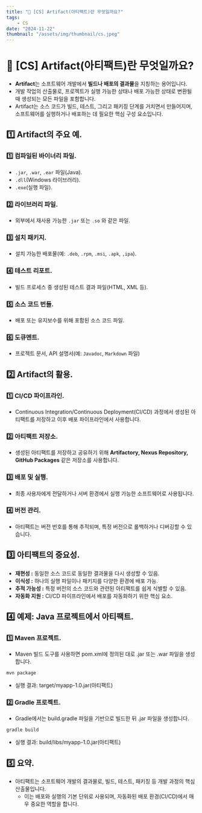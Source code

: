 ```yaml
---
title: "💾 [CS] Artifact(아티팩트)란 무엇일까요?"
tags:
    - CS
date: "2024-11-22"
thumbnail: "/assets/img/thumbnail/cs.jpeg"
---
```


# 💾 [CS] Artifact(아티팩트)란 무엇일까요?
- **Artifact**는 소프트웨어 개발에서 **빌드나 배포의 결과물**을 지칭하는 용어입니다.
- 개발 작업의 산출물로, 프로젝트가 실행 가능한 상태나 배포 가능한 상태로 변환될 때 생성되는 모든 파일을 포함합니다.
- Artifact는 소스 코드가 빌드, 테스트, 그리고 패키징 단계를 거치면서 만들어지며, 소프트웨어를 실행하거나 배포하는 데 필요한 핵심 구성 요소입니다.

## 1️⃣ Artifact의 주요 예.
### 1️⃣ 컴파일된 바이너리 파일.
- `.jar`, `.war`, `.ear` 파일(Java).
- `.dll`(Windows 라이브러리).
- `.exe`(실행 파일).

### 2️⃣ 라이브러리 파일.
- 외부에서 재사용 가능한 `.jar` 또는 `.so` 와 같은 파일.

### 3️⃣ 설치 패키지.
- 설치 가능한 배포물(예: `.deb`, `.rpm`, `.msi`, `.apk`, `,ipa`).

### 4️⃣ 테스트 리포트.
- 빌드 프로세스 중 생성된 테스트 결과 파일(HTML, XML 등).

### 5️⃣ 소스 코드 번들.
- 배포 또는 유지보수를 위해 포함된 소스 코드 파일.

### 6️⃣ 도큐멘트.
- 프로젝트 문서, API 설명서(예: `Javadoc`, `Markdown` 파일)

## 2️⃣ Artifact의 활용.
### 1️⃣ CI/CD 파이프라인.
- Continuous Integration/Continuous Deployment(CI/CD) 과정에서 생성된 아티팩트를 저장하고 이후 배포 파이프라인에서 사용합니다.

### 2️⃣ 아티팩트 저장소.
- 생성된 아티팩트를 저장하고 공유하기 위해 **Artifactory, Nexus Repository, GitHub Packages** 같은 저장소를 사용합니다.

### 3️⃣ 배포 및 실행.
- 최종 사용자에게 전달하거나 서버 환경에서 실행 가능한 소프트웨어로 사용됩니다.

### 4️⃣ 버전 관리.
- 아티팩트는 버전 번호를 통해 추적되며, 특정 버전으로 롤백하거나 디버깅할 수 있습니다.

## 3️⃣ 아티팩트의 중요성.
- **재현성 :** 동일한 소스 코드로 동일한 결과물을 다시 생성할 수 있음.
- **이식성 :** 하나의 실행 파일이나 패키지를 다양한 환경에 배포 가능.
- **추적 가능성 :** 특정 버전의 소스 코드와 관련된 아티팩트를 쉽게 식별할 수 있음.
- **자동화 지원 :** CI/CD 파이프라인에서 배포를 자동화하기 위한 핵심 요소.

## 4️⃣ 예제: Java 프로젝트에서 아티팩트.

### 1️⃣ Maven 프로젝트.
- Maven 빌드 도구를 사용하면 pom.xml에 정의된 대로 .jar 또는 .war 파일을 생성합니다.
```bash
mvn package
```
- 실행 결과: target/myapp-1.0.jar(아티팩트)

### 2️⃣ Gradle 프로젝트.
- Gradle에서는 build.gradle 파일을 기반으로 빌드한 뒤 .jar 파일을 생성합니다.
```bash
gradle build
```
- 실행 결과: build/libs/myapp-1.0.jar(아티팩트)

## 5️⃣ 요약.
- 아티팩트는 소프트웨어 개발의 결과물로, 빌드, 테스트, 패키징 등 개발 과정의 핵심 산출물입니다.
    - 이는 배포와 실행의 기본 단위로 사용되며, 자동화된 배포 환경(CI/CD)에서 매우 중요한 역할을 합니다.
